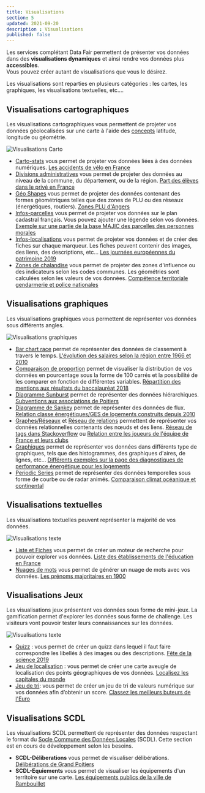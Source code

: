 ```yaml
---
title: Visualisations
section: 5
updated: 2021-09-20
description : Visualisations
published: false
---
```


Les services complétant Data Fair permettent de présenter vos données dans des **visualisations dynamiques** et ainsi rendre vos données plus **accessibles**.  
Vous pouvez créer autant de visualisations que vous le désirez.  

Les visualisations sont reparties en plusieurs catégories : les cartes, les graphiques, les visualisations textuelles, etc....

## Visualisations cartographiques

Les visualisations cartographiques vous permettent de projeter vos données géolocalisées sur une carte à l'aide des [concepts](./user-guide/concept) latitude, longitude ou géométrie.

![Visualisations Carto](./images/user-guide/visu-carto.jpg)

* [Carto-stats](./user-guide/carto-stats) vous permet de projeter vos données liées à des données numériques. [Les accidents de vélo en France](https://opendata.koumoul.com/reuses/cartographie-des-accidents-de-velo)
* [Divisions administratives](./user-guide/div-admin) vous permet de projeter des données au niveau de la commune, du département, ou de la région. [Part des élèves dans le privé en France](https://opendata.koumoul.com/reuses/ratio-public-prive-du-nombre-d'eleves-dans-les-ecoles-par-commune)
* [Géo Shapes](./user-guide/geo-shapes) vous permet de projeter des données contenant des formes géométriques telles que des zones de PLU ou des réseaux (énergétiques, routiers). [Zones PLU d'Angers](https://opendata.koumoul.com/reuses/plu-zone-urba-angers-loire-metropole)
* [Infos-parcelles](./user-guide/infos-parcelles) vous permet de projeter vos données sur le plan cadastral français. Vous pouvez ajouter une légende selon vos données. [Exemple sur une partie de la base MAJIC des parcelles des personnes morales](https://opendata.koumoul.com/reuses/carte-des-parcelles-des-personnes-morales-majic)
* [Infos-localisations](./user-guide/infos-localisations) vous permet de projeter vos données et de créer des fiches sur chaque marqueur. Les fiches peuvent contenir des images, des liens, des descriptions, etc... [Les journées européennes du patrimoine 2019](https://opendata.koumoul.com/reuses/carte-des-evenements-des-journees-europeennes-du-patrimoine-en-france-2019)
* [Zones de chalandise](./user-guide/catchment-area) vous permet de projeter des zones d'influence ou des indicateurs selon les codes communes. Les géométries sont calculées selon les valeurs de vos données. [Compétence territoriale gendarmerie et police nationales](https://opendata.koumoul.com/reuses/competence-territoriale-gendarmerie-et-police-nationales)

## Visualisations graphiques

Les visualisations graphiques vous permettent de représenter vos données sous différents angles.

![Visualisations graphiques](./images/user-guide/visu-graphs.jpg)

* [Bar chart race](./user-guide/bar-chart-race) permet de représenter des données de classement à travers le temps. [L'évolution des salaires selon la région entre 1966 et 2010](https://opendata.koumoul.com/reuses/evolution-des-salaires-selon-la-region-entre-1966-et-2010)
* [Comparaison de proportion](./user-guide/proportion) permet de visualiser la distribution de vos données en pourcentage sous la forme de 100 carrés et la possibilité de les comparer en fonction de différentes variables. [Répartition des mentions aux résultats du baccalauréat 2018](https://opendata.koumoul.com/reuses/proportions-des-resultats-du-baccalaureat)
* [Diagramme Sunburst](./user-guide/sunburst) permet de représenter des données hiérarchiques. [Subventions aux associations de Poitiers](https://opendata.koumoul.com/reuses/repartition-des-subventions-aux-associations-de-poitiers-par-secteur-d'activite)
* [Diagramme de Sankey](./user-guide/sankey) permet de représenter des données de flux. [Relation classe énergétiques/GES de logements construits depuis 2010](https://opendata.koumoul.com/reuses/relation-entre-classes-energetiques-et-ges-dans-les-logements)
* [Graphes/Réseaux](./user-guide/network) et [Réseau de relations](./user-guide/relations) permettent de représenter vos données relationnelles contenants des nœuds et des liens. [Réseau de tags dans Stackoverflow](https://opendata.koumoul.com/reuses/reseau-de-tags-dans-stackoverflow) ou [Relation entre les joueurs de l'équipe de France et leurs clubs](https://opendata.koumoul.com/reuses/relation-entre-les-joueurs-de-l'equipe-de-france-et-leurs-clubs)
* [Graphiques](./user-guide/charts) permet de représenter vos données dans différents type de graphiques, tels que des histogrammes, des graphiques d'aires, de lignes, etc... [Différents exemples sur la page des diagnostiques de performance énergétique pour les logements](https://opendata.koumoul.com/datasets/dpe-logements)
* [Periodic Series](./user-guide/periodic-series) permet de représenter des données temporelles sous forme de courbe ou de radar animés. [Comparaison climat océanique et continental](https://opendata.koumoul.com/reuses/variation-de-temperature-comparaison-climat-oceanique-et-continental)


## Visualisations textuelles

Les visualisations textuelles peuvent représenter la majorité de vos données.

![Visualisations texte](./images/user-guide/visu-text.jpg)

* [Liste et Fiches](./user-guide/liste-fiches) vous permet de créer un moteur de recherche pour pouvoir explorer vos données. [Liste des établissements de l'éducation en France](https://opendata.koumoul.com/reuses/liste-des-etablissements-de-l'education-en-france)
* [Nuages de mots](./user-guide/word-cloud) vous permet de générer un nuage de mots avec vos données. [Les prénoms majoritaires en 1900](https://opendata.koumoul.com/reuses/prenom-par-annee)

## Visualisations Jeux

Les visualisations jeux présentent vos données sous forme de mini-jeux. La gamification permet d'explorer les données sous forme de challenge. Les visiteurs vont pouvoir tester leurs connaissances sur les données.

![Visualisations texte](./images/user-guide/visu-jeu.jpg)

* [Quizz](./user-guide/game-quizz) : vous permet de créer un quizz dans lequel il faut faire correspondre les libellés à des images ou des descriptions. [Fête de la science 2019](https://opendata.koumoul.com/reuses/quizz-fete-de-la-science-2019)
* [Jeu de localisation](./user-guide/game-localisation) : vous permet de créer une carte aveugle de localisation des points géographiques de vos données. [Localisez les capitales du monde](https://opendata.koumoul.com/reuses/localisez-les-capitales-du-monde)
* [Jeu de tri](./user-guide/game-sort): vous permet de créer un jeu de tri de valeurs numérique sur vos données afin d’obtenir un score. [Classez les meilleurs buteurs de l'Euro](https://opendata.koumoul.com/reuses/classez-les-meilleurs-buteurs-de-l'euro)

## Visualisations SCDL

Les visualisations SCDL permettent de représenter des données respectant le format du [Socle Commune des Données Locales](https://www.opendatafrance.net/scdl/) (SCDL). Cette section est en cours de développement selon les besoins.

* **SCDL-Déliberations** vous permet de visualiser délibérations. [Délibérations de Grand Poitiers](https://opendata.koumoul.com/reuses/deliberations-grand-poitiers)
* **SCDL-Equiements** vous permet de visualiser les équipements d'un territoire sur une carte. [Les équipements publics de la ville de Rambouillet](https://opendata.koumoul.com/reuses/equipements-publics-de-la-ville-de-rambouillet)
